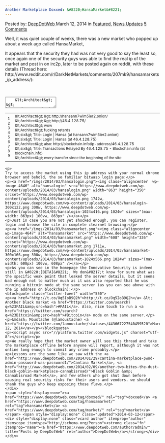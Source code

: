 ```yaml
---
Another Marketplace Doxxed: &#8220;HansaMarket&#8221;
---
```

<article class="post-listing post-4645 post type-post status-publish format-standard has-post-thumbnail hentry  tag-doxxed tag-hansamarket tag-market">
    <div class="post-inner">
        <span>Posted by: <a href="https://www.deepdotweb.com/author/admin/" title="">DeepDotWeb </a></span>
    <span>March 12, 2014</span>
    <span>in <a href="https://www.deepdotweb.com/category/deepdot-news/" rel="category tag">Featured</a>, <a href="https://www.deepdotweb.com/category/news-updates/" rel="category tag">News Updates</a></span>
    <span><a href="https://www.deepdotweb.com/2014/03/12/another-market-doxxed-hansamarket/#comments">5 Comments</a></span>
    </p>
    <div class="clear"></div>
    <div class="entry">
    <p>Well, it was quiet couple of weeks, there was a new market who popped up about a week ago called HansaMarket,</p>
    <p>It appears that the security they had was not very good to say the least so, once again one of the security guys was able to find the real ip of the market and post in on irc2p, later to be posted again on reddit, with these details (Thread here: http://www.reddit.com/r/DarkNetMarkets/comments/207mk9/hansamarkets_ip_address/):</p>
    <div id="crayon-5c89ad957e9af693798303" class="crayon-syntax crayon-theme-classic crayon-font-monaco crayon-os-pc print-yes notranslate" data-settings=" minimize scroll-mouseover" style=" margin-top: 12px; margin-bottom: 12px; font-size: 12px !important; line-height: 15px !important;">
    <div class="crayon-toolbar" data-settings=" mouseover overlay hide delay" style="font-size: 12px !important;height: 18px !important; line-height: 18px !important;"><span class="crayon-title"></span>
    <div class="crayon-tools" style="font-size: 12px !important;height: 18px !important; line-height: 18px !important;"><div class="crayon-button crayon-nums-button" title="Toggle Line Numbers"><div class="crayon-button-icon"></div></div><div class="crayon-button crayon-plain-button" title="Toggle Plain Code"><div class="crayon-button-icon"></div></div><div class="crayon-button crayon-wrap-button" title="Toggle Line Wrap"><div class="crayon-button-icon"></div></div><div class="crayon-button crayon-expand-button" title="Expand Code"><div class="crayon-button-icon"></div></div><div class="crayon-button crayon-copy-button" title="Copy"><div class="crayon-button-icon"></div></div><div class="crayon-button crayon-popup-button" title="Open Code In New Window"><div class="crayon-button-icon"></div></div></div></div>
    <div class="crayon-info" style="min-height: 16.8px !important; line-height: 16.8px !important;"></div>
    <div class="crayon-plain-wrap"><textarea wrap="soft" class="crayon-plain print-no" data-settings="dblclick" readonly style="-moz-tab-size:4; -o-tab-size:4; -webkit-tab-size:4; tab-size:4; font-size: 12px !important; line-height: 15px !important;">
    &amp;lt;Architect&amp;gt; &amp;gt; http://hansann7wim5ier2.onion/
    &amp;lt;Architect&amp;gt; &amp;gt; http://46.4.128.75/
    &amp;lt;Architect&amp;gt; wow
    &amp;lt;Architect&amp;gt; fucking retards
    &amp;lt;six&amp;gt; Title: Login | Hansa (at hansann7wim5ier2.onion)
    &amp;lt;six&amp;gt; Title: Login | Hansa (at 46.4.128.75)
    &amp;lt;Architect&amp;gt; also: http://blockchain.info/ip-address/46.4.128.75
    &amp;lt;six&amp;gt; Title: Transactions Relayed By 46.4.128.75 - Blockchain.info (at blockchain.info)
    &amp;lt;Architect&amp;gt; every transfer since the beginning of the site</textarea></div>
    <div class="crayon-main" style="">
    <table class="crayon-table">
    <tr class="crayon-row">
    <td class="crayon-nums " data-settings="show">
    <div class="crayon-nums-content" style="font-size: 12px !important; line-height: 15px !important;"><div class="crayon-num" data-line="crayon-5c89ad957e9af693798303-1">1</div><div class="crayon-num crayon-striped-num" data-line="crayon-5c89ad957e9af693798303-2">2</div><div class="crayon-num" data-line="crayon-5c89ad957e9af693798303-3">3</div><div class="crayon-num crayon-striped-num" data-line="crayon-5c89ad957e9af693798303-4">4</div><div class="crayon-num" data-line="crayon-5c89ad957e9af693798303-5">5</div><div class="crayon-num crayon-striped-num" data-line="crayon-5c89ad957e9af693798303-6">6</div><div class="crayon-num" data-line="crayon-5c89ad957e9af693798303-7">7</div><div class="crayon-num crayon-striped-num" data-line="crayon-5c89ad957e9af693798303-8">8</div><div class="crayon-num" data-line="crayon-5c89ad957e9af693798303-9">9</div></div>
    </td>
    <td class="crayon-code"><div class="crayon-pre" style="font-size: 12px !important; line-height: 15px !important; -moz-tab-size:4; -o-tab-size:4; -webkit-tab-size:4; tab-size:4;"><div class="crayon-line" id="crayon-5c89ad957e9af693798303-1"><span class="crayon-o">&amp;</span><span class="crayon-v">lt</span><span class="crayon-sy">;</span><span class="crayon-v">Architect</span><span class="crayon-o">&amp;</span><span class="crayon-v">gt</span><span class="crayon-sy">;</span><span class="crayon-h"> </span><span class="crayon-o">&amp;</span><span class="crayon-v">gt</span><span class="crayon-sy">;</span><span class="crayon-h"> </span><span class="crayon-v">http</span><span class="crayon-o">:</span><span class="crayon-c">//hansann7wim5ier2.onion/</span></div><div class="crayon-line crayon-striped-line" id="crayon-5c89ad957e9af693798303-2"><span class="crayon-o">&amp;</span><span class="crayon-v">lt</span><span class="crayon-sy">;</span><span class="crayon-v">Architect</span><span class="crayon-o">&amp;</span><span class="crayon-v">gt</span><span class="crayon-sy">;</span><span class="crayon-h"> </span><span class="crayon-o">&amp;</span><span class="crayon-v">gt</span><span class="crayon-sy">;</span><span class="crayon-h"> </span><span class="crayon-v">http</span><span class="crayon-o">:</span><span class="crayon-c">//46.4.128.75/</span></div><div class="crayon-line" id="crayon-5c89ad957e9af693798303-3"><span class="crayon-o">&amp;</span><span class="crayon-v">lt</span><span class="crayon-sy">;</span><span class="crayon-v">Architect</span><span class="crayon-o">&amp;</span><span class="crayon-v">gt</span><span class="crayon-sy">;</span><span class="crayon-h"> </span><span class="crayon-v">wow</span></div><div class="crayon-line crayon-striped-line" id="crayon-5c89ad957e9af693798303-4"><span class="crayon-o">&amp;</span><span class="crayon-v">lt</span><span class="crayon-sy">;</span><span class="crayon-v">Architect</span><span class="crayon-o">&amp;</span><span class="crayon-v">gt</span><span class="crayon-sy">;</span><span class="crayon-h"> </span><span class="crayon-e">fucking </span><span class="crayon-v">retards</span></div><div class="crayon-line" id="crayon-5c89ad957e9af693798303-5"><span class="crayon-o">&amp;</span><span class="crayon-v">lt</span><span class="crayon-sy">;</span><span class="crayon-v">six</span><span class="crayon-o">&amp;</span><span class="crayon-v">gt</span><span class="crayon-sy">;</span><span class="crayon-h"> </span><span class="crayon-v">Title</span><span class="crayon-o">:</span><span class="crayon-h"> </span><span class="crayon-v">Login</span><span class="crayon-h"> </span><span class="crayon-o">|</span><span class="crayon-h"> </span><span class="crayon-e">Hansa</span><span class="crayon-h"> </span><span class="crayon-sy">(</span><span class="crayon-e">at </span><span class="crayon-v">hansann7wim5ier2</span><span class="crayon-sy">.</span><span class="crayon-v">onion</span><span class="crayon-sy">)</span></div><div class="crayon-line crayon-striped-line" id="crayon-5c89ad957e9af693798303-6"><span class="crayon-o">&amp;</span><span class="crayon-v">lt</span><span class="crayon-sy">;</span><span class="crayon-v">six</span><span class="crayon-o">&amp;</span><span class="crayon-v">gt</span><span class="crayon-sy">;</span><span class="crayon-h"> </span><span class="crayon-v">Title</span><span class="crayon-o">:</span><span class="crayon-h"> </span><span class="crayon-v">Login</span><span class="crayon-h"> </span><span class="crayon-o">|</span><span class="crayon-h"> </span><span class="crayon-e">Hansa</span><span class="crayon-h"> </span><span class="crayon-sy">(</span><span class="crayon-i">at</span><span class="crayon-h"> </span><span class="crayon-cn">46.4.128.75</span><span class="crayon-sy">)</span></div><div class="crayon-line" id="crayon-5c89ad957e9af693798303-7"><span class="crayon-o">&amp;</span><span class="crayon-v">lt</span><span class="crayon-sy">;</span><span class="crayon-v">Architect</span><span class="crayon-o">&amp;</span><span class="crayon-v">gt</span><span class="crayon-sy">;</span><span class="crayon-h"> </span><span class="crayon-v">also</span><span class="crayon-o">:</span><span class="crayon-h"> </span><span class="crayon-v">http</span><span class="crayon-o">:</span><span class="crayon-c">//blockchain.info/ip-address/46.4.128.75</span></div><div class="crayon-line crayon-striped-line" id="crayon-5c89ad957e9af693798303-8"><span class="crayon-o">&amp;</span><span class="crayon-v">lt</span><span class="crayon-sy">;</span><span class="crayon-v">six</span><span class="crayon-o">&amp;</span><span class="crayon-v">gt</span><span class="crayon-sy">;</span><span class="crayon-h"> </span><span class="crayon-v">Title</span><span class="crayon-o">:</span><span class="crayon-h"> </span><span class="crayon-e">Transactions </span><span class="crayon-e">Relayed </span><span class="crayon-i">By</span><span class="crayon-h"> </span><span class="crayon-cn">46.4.128.75</span><span class="crayon-h"> </span><span class="crayon-o">-</span><span class="crayon-h"> </span><span class="crayon-v">Blockchain</span><span class="crayon-sy">.</span><span class="crayon-e">info</span><span class="crayon-h"> </span><span class="crayon-sy">(</span><span class="crayon-e">at </span><span class="crayon-v">blockchain</span><span class="crayon-sy">.</span><span class="crayon-v">info</span><span class="crayon-sy">)</span></div><div class="crayon-line" id="crayon-5c89ad957e9af693798303-9"><span class="crayon-o">&amp;</span><span class="crayon-v">lt</span><span class="crayon-sy">;</span><span class="crayon-v">Architect</span><span class="crayon-o">&amp;</span><span class="crayon-v">gt</span><span class="crayon-sy">;</span><span class="crayon-h"> </span><span class="crayon-e">every </span><span class="crayon-e">transfer </span><span class="crayon-e">since </span><span class="crayon-e">the </span><span class="crayon-e">beginning </span><span class="crayon-e">of </span><span class="crayon-e">the </span><span class="crayon-v">site</span></div></div></td>
    </tr>
    </table>
    </div>
    </div>
    
    <p>
    Try to access the market using this ip address with your normal chrome browser and behold, the so familiar bitwasp login page:</p>
    <p><a href="/imgs/2014/03/hansalogin.png"><img class="aligncenter  wp-image-4646" alt="hansalogin" src="https://www.deepdotweb.com/wp-content/uploads/2014/03/hansalogin.png" width="863" height="350" srcset="https://www.deepdotweb.com/wp-content/uploads/2014/03/hansalogin.png 1742w, https://www.deepdotweb.com/wp-content/uploads/2014/03/hansalogin-300x122.png 300w, https://www.deepdotweb.com/wp-content/uploads/2014/03/hansalogin-1024x416.png 1024w" sizes="(max-width: 863px) 100vw, 863px" /></a></p>
    <p>Just in case you are not yet shocked enough, you can register, login and browse the site in complete clearnet browsing:</p>
    <p><a href="/imgs/2014/03/hansamarket.png"><img class="aligncenter  wp-image-4647" alt="hansamarket" src="https://www.deepdotweb.com/wp-content/uploads/2014/03/hansamarket.png" width="608" height="336" srcset="https://www.deepdotweb.com/wp-content/uploads/2014/03/hansamarket.png 1711w, https://www.deepdotweb.com/wp-content/uploads/2014/03/hansamarket-300x166.png 300w, https://www.deepdotweb.com/wp-content/uploads/2014/03/hansamarket-1024x566.png 1024w" sizes="(max-width: 608px) 100vw, 608px" /></a></p>
    <p>As you can see in the homepage the Innovative Security is indeed still in &#8220;[BETA]&#8221;. We don&#8217;t know for sure what was the specific weak point that leaked the server details, but it seems bad enough not to matter much as it was also reported that he was running a bitcoin node at the same server (as you can see above with the ip address on blockchain):</p>
    <blockquote class="twitter-tweet" width="550">
    <p><a href="http://t.co/Oq5IoB9Q2h">http://t.co/Oq5IoB9Q2h</a> &lt; Another black market <a href="https://twitter.com/search?q=%23FAIL&amp;src=hash">#FAIL</a>. Also, nice touch to run a <a href="https://twitter.com/search?q=%23Bitcoin&amp;src=hash">#Bitcoin</a> node on the same server.</p>
    <p>&mdash; Moustache (@lamoustache) <a href="https://twitter.com/lamoustache/statuses/443667227540459520">March 12, 2014</a></p></blockquote>
    <p><script async src="//platform.twitter.com/widgets.js" charset="utf-8"></script></p>
    <p>We really hope that the market owner will see this thread and take the marketplace offline before anyone will report, although it was not online long enough to commit any crime probably.</p>
    <p>Lessons are the same like we saw with the <a href="http://www.deepdotweb.com/2014/01/29/cantina-marketplace-pwnd-admin-password-was-password1/">Cantina Market</a>, <a href="http://www.deepdotweb.com/2014/02/09/another-two-bites-the-dust-black-goblin-marketplace-cannabisroad/">Black Goblin &amp; Cannabisroad Market</a>, and few others who got shut down before causing real security risks for their users and vendors. we should thank the guys who keep exposing those flaws.</p>
    </div>
    <span style="display:none"><a href="https://www.deepdotweb.com/tag/doxxed/" rel="tag">doxxed</a> <a href="https://www.deepdotweb.com/tag/hansamarket/" rel="tag">hansamarket</a> <a href="https://www.deepdotweb.com/tag/market/" rel="tag">market</a></span> <span style="display:none" class="updated">2014-03-12</span>
    <div style="display:none" class="vcard author" itemprop="author" itemscope itemtype="http://schema.org/Person"><strong class="fn" itemprop="name"><a href="https://www.deepdotweb.com/author/admin/" title="Posts by DeepDotWeb" rel="author">DeepDotWeb</a></strong></div>
    </div>
</article>

